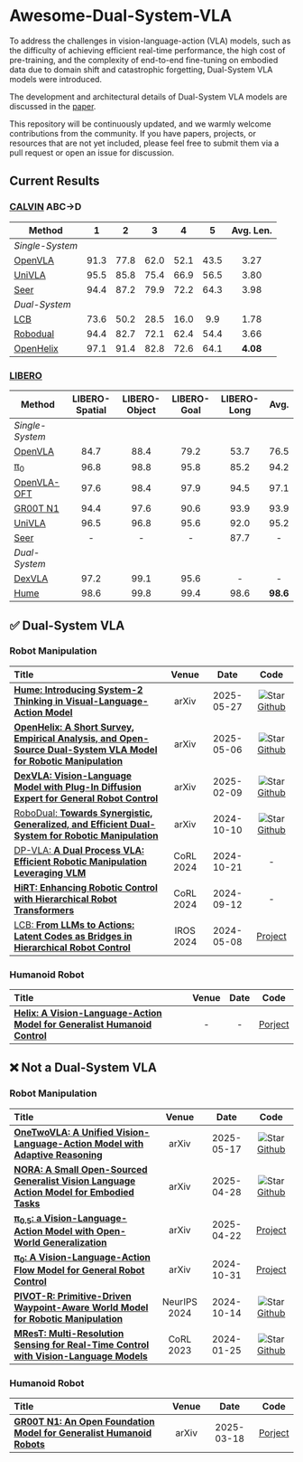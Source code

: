 # Awesome-Dual-System-VLA

To address the challenges in vision-language-action (VLA) models, such as the difficulty of achieving efficient real-time performance, the high cost of pre-training, and the complexity of end-to-end fine-tuning on embodied data due to domain shift and catastrophic forgetting, Dual-System VLA models were introduced. 

The development and architectural details of Dual-System VLA models are discussed in the [paper](https://arxiv.org/abs/2505.03912).

This repository will be continuously updated, and we warmly welcome contributions from the community. If you have papers, projects, or resources that are not yet included, please feel free to submit them via a pull request or open an issue for discussion.


## Current Results

### [CALVIN](https://arxiv.org/abs/2112.03227) ABC→D

| Method    | 1 | 2 | 3 | 4 | 5 | Avg. Len. |
|-----------|:------:|:------:|:------:|:------:|:------:|:-------:|
| _Single-System_ |
| [OpenVLA](https://arxiv.org/abs/2406.09246)   | 91.3 | 77.8 | 62.0 | 52.1 | 43.5 | 3.27  |
| [UniVLA](https://www.arxiv.org/abs/2505.06111)    | 95.5 | 85.8 | 75.4 | 66.9 | 56.5 | 3.80  |
| [Seer](https://arxiv.org/abs/2412.15109)      | 94.4 | 87.2 | 79.9 | 72.2 | 64.3 | 3.98  |
| _Dual-System_ |
| [LCB](https://arxiv.org/abs/2405.04798)           | 73.6 | 50.2 | 28.5 | 16.0 | 9.9  | 1.78   |
| [Robodual](https://arxiv.org/abs/2410.08001)      | 94.4 | 82.7 | 72.1 | 62.4 | 54.4 | 3.66   |
| [OpenHelix](https://arxiv.org/abs/2505.03912)  | 97.1 | 91.4 | 82.8 | 72.6 | 64.1 | **4.08** |

### [LIBERO](https://arxiv.org/abs/2306.03310)

| Method         |LIBERO-Spatial | LIBERO-Object | LIBERO-Goal | LIBERO-Long | Avg. |
|----------------|:--------------:|:--------------:|:------------:|:------------:|:----:|
| _Single-System_ |
| [OpenVLA](https://arxiv.org/abs/2406.09246)        |     84.7       |     88.4       |     79.2     |     53.7     | 76.5 |
| [π<sub>0</sub>](https://arxiv.org/abs/2410.24164)             |     96.8       |     98.8       |     95.8     |     85.2     | 94.2 |
| [OpenVLA-OFT](https://arxiv.org/abs/2502.19645)    |     97.6       |     98.4       |     97.9     |     94.5     | 97.1 |
| [GR00T N1](https://arxiv.org/abs/2503.14734)       |     94.4       |     97.6       |     90.6     |     93.9     | 93.9 |
| [UniVLA](https://www.arxiv.org/abs/2505.06111)         |     96.5       |     96.8       |     95.6     |     92.0     | 95.2 |
| [Seer](https://arxiv.org/abs/2412.15109)           |       -        |       -        |      -       |     87.7     |  -   |
| _Dual-System_ |
| [DexVLA](https://arxiv.org/abs/2502.05855)         |     97.2       |     99.1       |     95.6     |      -       |  -   |
| [Hume](https://arxiv.org/abs/2505.21432)           |     98.6       |     99.8       |     99.4     |     98.6     | **98.6** |



## ✅ Dual-System VLA

### Robot Manipulation
|  Title  |   Venue  |   Date   |   Code   | 
|:--------|:--------:|:--------:|:--------:|
| [**Hume: Introducing System-2 Thinking in Visual-Language-Action Model**](https://arxiv.org/abs/2505.21432) | arXiv | 2025-05-27 | ![Star](https://img.shields.io/github/stars/hume-vla/hume?style=social&label=Star) [Github](https://github.com/hume-vla/hume) | |
| [**OpenHelix: A Short Survey, Empirical Analysis, and Open-Source Dual-System VLA Model for Robotic Manipulation**](https://arxiv.org/abs/2505.03912) | arXiv | 2025-05-06 | ![Star](https://img.shields.io/github/stars/OpenHelix-robot/OpenHelix?style=social&label=Star) [Github](https://github.com/OpenHelix-robot/OpenHelix) |  |
| [**DexVLA: Vision-Language Model with Plug-In Diffusion Expert for General Robot Control**](https://arxiv.org/abs/2502.05855) | arXiv | 2025-02-09 | ![Star](https://img.shields.io/github/stars/juruobenruo/DexVLA?style=social&label=Star) [Github](https://github.com/juruobenruo/DexVLA) |  |
| [RoboDual: **Towards Synergistic, Generalized, and Efficient Dual-System for Robotic Manipulation**](https://arxiv.org/abs/2410.08001) | arXiv | 2024-10-10 | ![Star](https://img.shields.io/github/stars/OpenDriveLab/RoboDual?style=social&label=Star) [Github](https://github.com/OpenDriveLab/RoboDual) |
| [DP-VLA: **A Dual Process VLA: Efficient Robotic Manipulation Leveraging VLM**](https://arxiv.org/abs/2410.15549) | CoRL 2024 | 2024-10-21 | - |
| [**HiRT: Enhancing Robotic Control with Hierarchical Robot Transformers**](https://arxiv.org/abs/2410.05273) | CoRL 2024 | 2024-09-12 | - |
| [LCB: **From LLMs to Actions: Latent Codes as Bridges in Hierarchical Robot Control**](https://arxiv.org/abs/2405.04798) | IROS 2024 | 2024-05-08 | [Project](https://fredshentu.github.io/LCB_site/) |

### Humanoid Robot
|  Title  |   Venue  |   Date   |   Code   | 
|:--------|:--------:|:--------:|:--------:|
| [**Helix: A Vision-Language-Action Model for Generalist Humanoid Control**](https://www.figure.ai/news/helix) | - | - | [Porject](https://www.figure.ai/news/helix) |


## ❌ Not a Dual-System VLA
### Robot Manipulation
|  Title  |   Venue  |   Date   |   Code   | 
|:--------|:--------:|:--------:|:--------:|
| [**OneTwoVLA: A Unified Vision-Language-Action Model with Adaptive Reasoning**](https://arxiv.org/abs/2505.11917) | arXiv | 2025-05-17 | ![Star](https://img.shields.io/github/stars/Fanqi-Lin/OneTwoVLA?style=social&label=Star) [Github](https://github.com/Fanqi-Lin/OneTwoVLA) | |
| [**NORA: A Small Open-Sourced Generalist Vision Language Action Model for Embodied Tasks**](https://arxiv.org/abs/2504.19854) | arXiv | 2025-04-28 | ![Star](https://img.shields.io/github/stars/declare-lab/nora?style=social&label=Star) [Github](https://github.com/declare-lab/nora) |  |
| [**π<sub>0.5</sub>: a Vision-Language-Action Model with Open-World Generalization**](https://arxiv.org/abs/2504.16054) | arXiv | 2025-04-22 | [Project](https://www.pi.website/blog/pi05) |  |
| [**π<sub>0</sub>: A Vision-Language-Action Flow Model for General Robot Control**](https://arxiv.org/abs/2410.24164) | arXiv | 2024-10-31 | [Project](https://www.physicalintelligence.company/blog/pi0) |  |
| [**PIVOT-R: Primitive-Driven Waypoint-Aware World Model for Robotic Manipulation**](https://arxiv.org/abs/2410.10394) | NeurIPS 2024 | 2024-10-14 | ![Star](https://img.shields.io/github/stars/abliao/PIVOT-R?style=social&label=Star) [Github](http://github.com/abliao/PIVOT-R) |  |
| [**MResT: Multi-Resolution Sensing for Real-Time Control with Vision-Language Models**](https://arxiv.org/abs/2401.14502) | CoRL 2023 | 2024-01-25 | ![Star](https://img.shields.io/github/stars/iamlab-cmu/mrest-multi-resolution-transformer?style=social&label=Star) [Github](https://github.com/iamlab-cmu/mrest-multi-resolution-transformer) |  |

### Humanoid Robot
|  Title  |   Venue  |   Date   |   Code   | 
|:--------|:--------:|:--------:|:--------:|
| [**GR00T N1: An Open Foundation Model for Generalist Humanoid Robots**](https://arxiv.org/abs/2503.14734) | arXiv | 2025-03-18 | [Porject](https://developer.nvidia.com/isaac/gr00t) |

